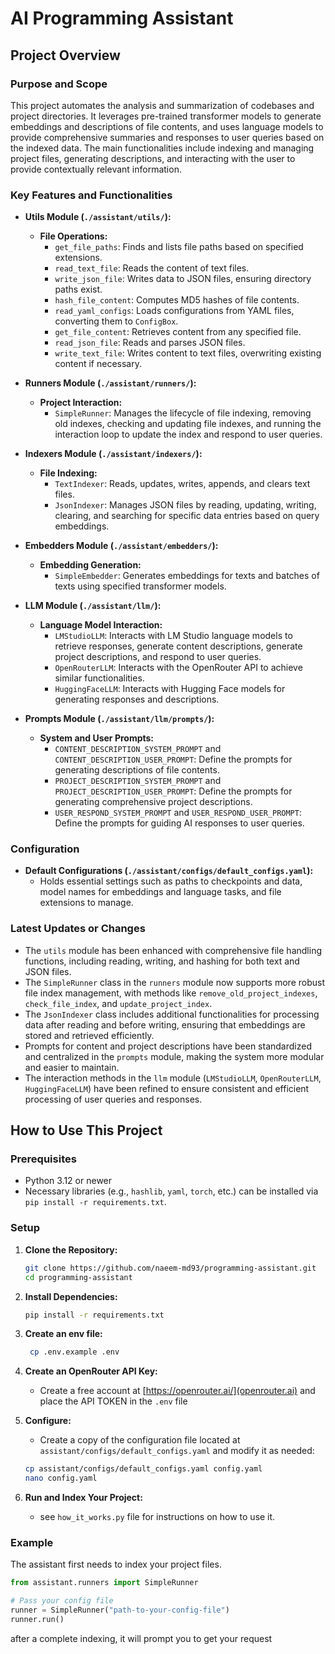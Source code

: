 # AI Programming Assistant

## Project Overview

### Purpose and Scope
This project automates the analysis and summarization of codebases and project directories. It leverages pre-trained transformer models to generate embeddings and descriptions of file contents, and uses language models to provide comprehensive summaries and responses to user queries based on the indexed data. The main functionalities include indexing and managing project files, generating descriptions, and interacting with the user to provide contextually relevant information.

### Key Features and Functionalities

- **Utils Module (`./assistant/utils/`):**
    - **File Operations:**
        - `get_file_paths`: Finds and lists file paths based on specified extensions.
        - `read_text_file`: Reads the content of text files.
        - `write_json_file`: Writes data to JSON files, ensuring directory paths exist.
        - `hash_file_content`: Computes MD5 hashes of file contents.
        - `read_yaml_configs`: Loads configurations from YAML files, converting them to `ConfigBox`.
        - `get_file_content`: Retrieves content from any specified file.
        - `read_json_file`: Reads and parses JSON files.
        - `write_text_file`: Writes content to text files, overwriting existing content if necessary.

- **Runners Module (`./assistant/runners/`):**
    - **Project Interaction:**
        - `SimpleRunner`: Manages the lifecycle of file indexing, removing old indexes, checking and updating file indexes, and running the interaction loop to update the index and respond to user queries.

- **Indexers Module (`./assistant/indexers/`):**
    - **File Indexing:**
        - `TextIndexer`: Reads, updates, writes, appends, and clears text files.
        - `JsonIndexer`: Manages JSON files by reading, updating, writing, clearing, and searching for specific data entries based on query embeddings.

- **Embedders Module (`./assistant/embedders/`):**
    - **Embedding Generation:**
        - `SimpleEmbedder`: Generates embeddings for texts and batches of texts using specified transformer models.

- **LLM Module (`./assistant/llm/`):**
    - **Language Model Interaction:**
        - `LMStudioLLM`: Interacts with LM Studio language models to retrieve responses, generate content descriptions, generate project descriptions, and respond to user queries.
        - `OpenRouterLLM`: Interacts with the OpenRouter API to achieve similar functionalities.
        - `HuggingFaceLLM`: Interacts with Hugging Face models for generating responses and descriptions.

- **Prompts Module (`./assistant/llm/prompts/`):**
    - **System and User Prompts:**
        - `CONTENT_DESCRIPTION_SYSTEM_PROMPT` and `CONTENT_DESCRIPTION_USER_PROMPT`: Define the prompts for generating descriptions of file contents.
        - `PROJECT_DESCRIPTION_SYSTEM_PROMPT` and `PROJECT_DESCRIPTION_USER_PROMPT`: Define the prompts for generating comprehensive project descriptions.
        - `USER_RESPOND_SYSTEM_PROMPT` and `USER_RESPOND_USER_PROMPT`: Define the prompts for guiding AI responses to user queries.

### Configuration
- **Default Configurations (`./assistant/configs/default_configs.yaml`):**
    - Holds essential settings such as paths to checkpoints and data, model names for embeddings and language tasks, and file extensions to manage.

### Latest Updates or Changes
- The `utils` module has been enhanced with comprehensive file handling functions, including reading, writing, and hashing for both text and JSON files.
- The `SimpleRunner` class in the `runners` module now supports more robust file index management, with methods like `remove_old_project_indexes`, `check_file_index`, and `update_project_index`.
- The `JsonIndexer` class includes additional functionalities for processing data after reading and before writing, ensuring that embeddings are stored and retrieved efficiently.
- Prompts for content and project descriptions have been standardized and centralized in the `prompts` module, making the system more modular and easier to maintain.
- The interaction methods in the `llm` module (`LMStudioLLM`, `OpenRouterLLM`, `HuggingFaceLLM`) have been refined to ensure consistent and efficient processing of user queries and responses.

## How to Use This Project

### Prerequisites
- Python 3.12 or newer
- Necessary libraries (e.g., `hashlib`, `yaml`, `torch`, etc.) can be installed via `pip install -r requirements.txt`.

### Setup
1. **Clone the Repository:**
   ```bash
   git clone https://github.com/naeem-md93/programming-assistant.git
   cd programming-assistant
   ```

2. **Install Dependencies:**
   ```bash
   pip install -r requirements.txt
   ```

3. **Create an env file:**
   ```bash
    cp .env.example .env
   ```

4. **Create an OpenRouter API Key:**
   <br>
    - Create a free account at [https://openrouter.ai/](openrouter.ai) and place the API TOKEN in the `.env` file
    
5. **Configure:**
   - Create a copy of the configuration file located at `assistant/configs/default_configs.yaml` and modify it as needed:
    ```bash
    cp assistant/configs/default_configs.yaml config.yaml
    nano config.yaml
    ```
    
6. **Run and Index Your Project:**
   - see `how_it_works.py` file for instructions on how to use it.
   
### Example
The assistant first needs to index your project files.

```python
from assistant.runners import SimpleRunner

# Pass your config file
runner = SimpleRunner("path-to-your-config-file")
runner.run()
```
after a complete indexing, it will prompt you to get your request
